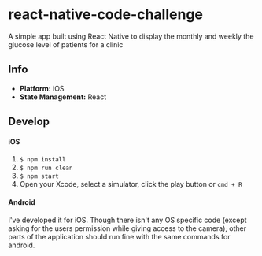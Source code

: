 # react-native-code-challenge
A simple app built using React Native to display the monthly and weekly the glucose level of patients for a clinic

## Info
* **Platform:** iOS
* **State Management:** React

## Develop
#### iOS
1. `$ npm install`
2. `$ npm run clean`
3. `$ npm start`
4. Open your Xcode, select a simulator, click the play button or `cmd + R`

#### Android
I've developed it for iOS. Though there isn't any OS specific code (except asking for the users permission while giving access to the camera), other parts of the application should run fine with the same commands for android.
